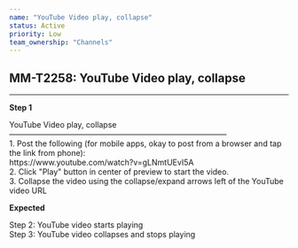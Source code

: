 ```yaml
---
name: "YouTube Video play, collapse"
status: Active
priority: Low
team_ownership: "Channels"
---
```


## MM-T2258: YouTube Video play, collapse

---

**Step 1**

YouTube Video play, collapse\
————————————————————————————\
1\. Post the following (for mobile apps, okay to post from a browser and tap the link from phone):\
https\://www\.youtube.com/watch?v=gLNmtUEvI5A\
2\. Click "Play" button in center of preview to start the video.\
3\. Collapse the video using the collapse/expand arrows left of the YouTube video URL

**Expected**

Step 2: YouTube video starts playing\
Step 3: YouTube video collapses and stops playing

